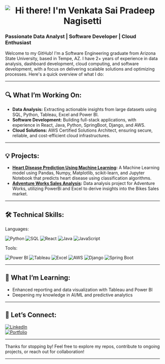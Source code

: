 <h1 align="center">
  <img src="https://via.placeholder.com/800x200/3776AB/ffffff?text=Hi+there!+I'm+Venkata Sai Pradeep Nagisetti" alt="Hi there! I'm Venkata Sai Pradeep Nagisetti">
</h1>

### Passionate Data Analyst | Software Developer | Cloud Enthusiast

Welcome to my GitHub! I'm a Software Engineering graduate from Arizona State University, based in Tempe, AZ. I have 2+ years of experience in data analysis, dashboard development, cloud computing, and software development, with a focus on delivering scalable solutions and optimizing processes. Here's a quick overview of what I do:

---

## 🔍 **What I’m Working On:**
- **Data Analysis:** Extracting actionable insights from large datasets using SQL, Python, Tableau, Excel and Power BI.
- **Software Development:** Building full-stack applications, with experience in React, Java, Python, SpringBoot, Django, and AWS.
- **Cloud Solutions:** AWS Certified Solutions Architect, ensuring secure, reliable, and cost-efficient cloud infrastructures.

---

## 💡 **Projects:**
- **[Heart Disease Prediction Using Machine Learning](https://github.com/VenkataSaiPradeep/Heart-Disease-Prediction-Using-Machine-Learning):** A Machine Learning model using Pandas, Numpy, Matplotlib, scikit-learn, and Jupyter Notebook that predicts heart disease using classification algorithms.
- **[Adventure Works Sales Analysis](https://github.com/VenkataSaiPradeep/Adventure-Works-Sales-Analysis):**  Data analysis project for Adventure Works, utilizing PowerBi and Excel to derive insights into the Bikes Sales market.

---

## 🛠️ **Technical Skills:**

Languages: 

![Python](https://img.shields.io/badge/Python-3776AB?style=for-the-badge&logo=python&logoColor=white)
![SQL](https://img.shields.io/badge/MySQL-4479A1?style=for-the-badge&logo=mysql&logoColor=white)
![React](https://img.shields.io/badge/React-61DAFB?style=for-the-badge&logo=react&logoColor=black)
![Java](https://img.shields.io/badge/Java-007396?style=for-the-badge&logo=java&logoColor=white)
![JavaScript](https://img.shields.io/badge/JavaScript-F7DF1E?style=for-the-badge&logo=javascript&logoColor=black)

Tools:

![Power BI](https://img.shields.io/badge/Power_BI-F2C811?style=for-the-badge&logo=power-bi&logoColor=black)
![Tableau](https://img.shields.io/badge/Tableau-E97627?style=for-the-badge&logo=tableau&logoColor=white)
![Excel](https://img.shields.io/badge/Microsoft_Excel-217346?style=for-the-badge&logo=microsoft-excel&logoColor=white)
![AWS](https://img.shields.io/badge/Amazon_AWS-232F3E?style=for-the-badge&logo=amazon-aws&logoColor=white)
![Django](https://img.shields.io/badge/Django-092E20?style=for-the-badge&logo=django&logoColor=white)
![Spring Boot](https://img.shields.io/badge/Spring_Boot-6DB33F?style=for-the-badge&logo=spring-boot&logoColor=white)

---

## 🌱 **What I’m Learning:**
- Enhanced reporting and data visualization with Tableau and Power BI
- Deepening my knowledge in AI/ML and predictive analytics

---

## 💬 **Let’s Connect:**

[![LinkedIn](https://img.shields.io/badge/LinkedIn-0077B5?style=for-the-badge&logo=linkedin&logoColor=white)](https://linkedin.com/in/venkata-sai-pradeep-n/)  
[![Portfolio](https://img.shields.io/badge/Portfolio-000000?style=for-the-badge&logo=github-pages&logoColor=white)](https://pradeep2187.github.io/VenkataSaiPradeep.github.io/)

---

Thanks for stopping by! Feel free to explore my repos, contribute to ongoing projects, or reach out for collaboration!

---
